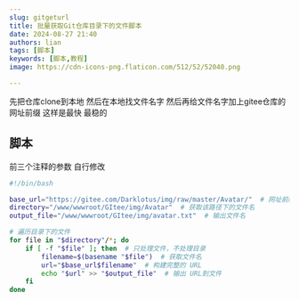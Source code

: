 ```yaml
---
slug: gitgeturl
title: 批量获取Git仓库目录下的文件脚本
date: 2024-08-27 21:40
authors: lian
tags: [脚本]
keywords: [脚本,教程]
image: https://cdn-icons-png.flaticon.com/512/52/52040.png

---
```


先把仓库clone到本地 然后在本地找文件名字 然后再给文件名字加上gitee仓库的网址前缀 这样是最快 最稳的

<!-- truncate -->

## 脚本

前三个注释的参数 自行修改

```bash
#!/bin/bash

base_url="https://gitee.com/Darklotus/img/raw/master/Avatar/"  # 网址前缀
directory="/www/wwwroot/GItee/img/Avatar"  # 获取该路径下的文件名
output_file="/www/wwwroot/GItee/img/avatar.txt"  # 输出文件名

# 遍历目录下的文件
for file in "$directory"/*; do
    if [ -f "$file" ]; then  # 只处理文件，不处理目录
        filename=$(basename "$file")  # 获取文件名
        url="$base_url$filename"  # 构建完整的 URL
        echo "$url" >> "$output_file"  # 输出 URL到文件
    fi
done
```